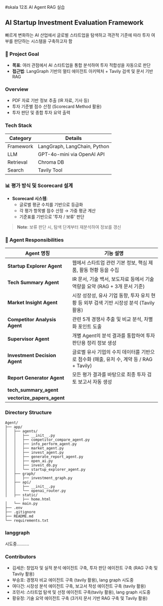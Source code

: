 #skala 12조 AI Agent RAG 실습

## AI Startup Investment Evaluation Framework

빠르게 변화하는 AI 산업에서 글로벌 스타트업을 탐색하고 객관적 기준에 따라 투자 여부를 판단하는 시스템을 구축하고자 함 

### 🧭 Project Goal

- **목표**: 여러 관점에서 AI 스타트업을 통합 분석하여 투자 적합성을 자동으로 판단
- **접근법**: LangGraph 기반의 멀티 에이전트 아키텍처 + Tavily 검색 및 문서 기반 RAG

### Overview

- PDF 자료 기반 정보 추출 (IR 자료, 기사 등)
- 투자 기준별 점수 산정 (Scorecard Method 활용)
- 투자 판단 및 종합 투자 요약 출력
  
### Tech Stack

| Category   | Details                      |
|------------|------------------------------|
| Framework  | LangGraph, LangChain, Python |
| LLM        | GPT-4o-mini via OpenAI API   |
| Retrieval  | Chroma DB                    |
| Search     | Tavily Tool                  |


### 📊 평가 방식 및 Scorecard 설계

- **Scorecard 시스템**:
  - 글로벌 평균 수치를 기반으로 등급화
  - 각 평가 항목별 점수 산정 → 가중 평균 계산
  - 기준표를 기반으로 '투자 / 보류' 판단

> **Note**: 보류 판단 시, 탐색 단계부터 재분석하여 정보를 갱신



### 🧠 Agent Responsibilities

| Agent 명칭                     | 기능 설명 |
|--------------------------------|-----------|
| **Startup Explorer Agent**     | 웹에서 스타트업 관련 기본 정보, 핵심 제품, 활동 현황 등을 수집 |
| **Tech Summary Agent**         | IR 문서, 기술 백서, 보도자료 등에서 기술 역량을 요약 (RAG + 3개 문서 기준) |
| **Market Insight Agent**       | 시장 성장성, 유사 기업 동향, 투자 유치 현황 등 외부 검색 기반 시장성 분석 (Tavily 활용) |
| **Competitor Analysis Agent**  | 관련 5개 경쟁사 추출 및 비교 분석, 차별화 포인트 도출 |
| **Supervisor Agent**           | 개별 Agent의 분석 결과를 통합하여 투자 판단용 정리 정보 생성 |
| **Investment Decision Agent**  | 글로벌 유사 기업의 수치 데이터를 기반으로 점수화 (매출, 유저 수, 계약 등 / RAG + Tavily) |
| **Report Generator Agent**     | 모든 평가 결과를 바탕으로 최종 투자 검토 보고서 자동 생성 |
| **tech_summary_agent**         |  |
| **vectorize_papers_agent**     |  |

### Directory Structure
```
Agent/
├── app/
│   ├── agents/
│   │   ├── __init__.py
│   │   ├── competitor_compare_agent.py
│   │   ├── info_perform_agent.py
│   │   ├── market_agent.py
│   │   ├── invest_agent.py
│   │   ├── generate_report_agent.py
│   │   ├── open_ai.py
│   │   ├── invest_db.py
│   │   └── startup_explorer_agent.py
│   ├── graph/
│   │   ├── investment_graph.py
│   ├── api/
│   │   ├── __init__.py
│   │   └── openai_router.py
│   ├── static/
        ├── home.html
│   └── main.py
├── .env
├── .gitignore
├── README.md
└── requirements.txt
```

### langgraph
시도중..........

### Contributors
- 김세은: 창업자 및 실적 분석 에이전트 구축, 투자 판단 에이전트 구축 (RAG 구축 및 Tavily 활용)
- 부승호: 경쟁자 비교 에이전트 구축 (tavily 활용), lang graph 시도중 
- 여다건: 시장성 분석 에이전트 구축, 보고서 작성 에이전트 구축 (tavily 활용)
- 조민서: 스타트업 탐색 및 선정 에이전트 구축(tavily 활용), lang graph 시도중
- 황유정: 기술 요약 에이전트 구축 (3가지 문서 기반 RAG 구축 및 Tavily 활용)



